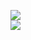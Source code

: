 [![](https://img.shields.io/badge/Made%20With-Github%20Spray-lightgrey.svg?style=for-the-badge&logo=github)](https://github.com/Annihil/github-spray#4961)  
[![](https://i.imgur.com/2DrTn0Z.gif)](https://github.com/Annihil/github-spray)
